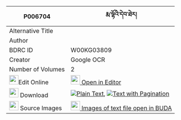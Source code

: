 |P006704|རྨ་ལྷོའི་དེབ་ཐེར། 
| --- | --- 
|Alternative Title |
|Author | 
|BDRC ID | W00KG03809
|Creator | Google OCR
|Number of Volumes| 2
|<img width="25" src="https://img.icons8.com/color/25/000000/edit-property.png">Edit Online| [<img width="25" src="https://avatars.githubusercontent.com/u/45091458?s=200&v=4"> Open in Editor](http://editor.openpecha.org/P006704)
|<img width="25" src="https://img.icons8.com/fluent/48/000000/download-2.png"/>  Download | [![](https://img.icons8.com/color/20/000000/txt.png)Plain Text](https://github.com/Openpecha/P006704/releases/download/v1/ma_lho_i_debter_plain_P006704.zip), [![](https://img.icons8.com/color/20/000000/txt.png)Text with Pagination](https://github.com/Openpecha/P006704/releases/download/v1/ma_lho_i_debter_pages_P006704.zip)
|<img width="25" src="https://img.icons8.com/plasticine/100/000000/pictures-folder.png"/>  Source Images | [<img width="25" src="https://library.bdrc.io/icons/BUDA-small.svg"> Images of text file open in BUDA](https://library.bdrc.io/show/bdr:W00KG03809)